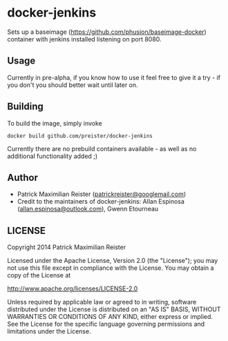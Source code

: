 # docker-jenkins

Sets up a baseimage (https://github.com/phusion/baseimage-docker)  container with jenkins installed listening on port 8080.

## Usage

Currently in pre-alpha, if you know how to use it feel free to give it a try - if you don't you should better wait until later on.

## Building

To build the image, simply invoke

    docker build github.com/preister/docker-jenkins

Currently there are no prebuild containers available - as well as no additional functionality added ;) 

## Author

  * Patrick Maximilian Reister (<patrickreister@googlemail.com>)
  * Credit to the maintainers of docker-jenkins: Allan Espinosa (<allan.espinosa@outlook.com>), Gwenn Etourneau

## LICENSE

Copyright 2014 Patrick Maximilian Reister

Licensed under the Apache License, Version 2.0 (the "License");
you may not use this file except in compliance with the License.
You may obtain a copy of the License at

  http://www.apache.org/licenses/LICENSE-2.0

Unless required by applicable law or agreed to in writing, software
distributed under the License is distributed on an "AS IS" BASIS,
WITHOUT WARRANTIES OR CONDITIONS OF ANY KIND, either express or implied.
See the License for the specific language governing permissions and
limitations under the License.
